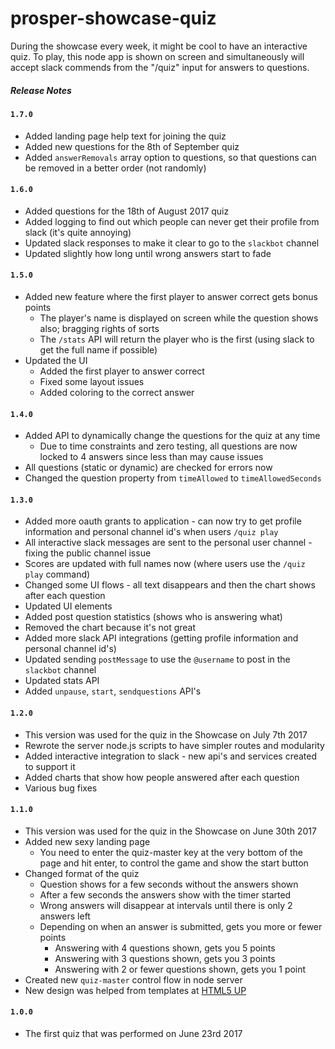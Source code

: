 # prosper-showcase-quiz

During the showcase every week, it might be cool to have an interactive quiz.
To play, this node app is shown on screen and simultaneously will accept slack commends from the "/quiz" input for answers to questions.

##### Release Notes

#### `1.7.0`

* Added landing page help text for joining the quiz
* Added new questions for the 8th of September quiz
* Added `answerRemovals` array option to questions, so that questions can be removed in a better order (not randomly)

#### `1.6.0`

* Added questions for the 18th of August 2017 quiz
* Added logging to find out which people can never get their profile from slack (it's quite annoying)
* Updated slack responses to make it clear to go to the `slackbot` channel
* Updated slightly how long until wrong answers start to fade 

#### `1.5.0`

* Added new feature where the first player to answer correct gets bonus points
  * The player's name is displayed on screen while the question shows also; bragging rights of sorts
  * The `/stats` API will return the player who is the first (using slack to get the full name if possible)
* Updated the UI
  * Added the first player to answer correct
  * Fixed some layout issues
  * Added coloring to the correct answer 

#### `1.4.0`

* Added API to dynamically change the questions for the quiz at any time
  * Due to time constraints and zero testing, all questions are now locked to 4 answers since less than may cause issues
* All questions (static or dynamic) are checked for errors now  
* Changed the question property from `timeAllowed` to `timeAllowedSeconds`

#### `1.3.0`

* Added more oauth grants to application - can now try to get profile information and personal channel id's when users `/quiz play`
* All interactive slack messages are sent to the personal user channel - fixing the public channel issue 
* Scores are updated with full names now (where users use the `/quiz play` command)
* Changed some UI flows - all text disappears and then the chart shows after each question
* Updated UI elements 
* Added post question statistics (shows who is answering what)
* Removed the chart because it's not great 
* Added more slack API integrations (getting profile information and personal channel id's)
* Updated sending `postMessage` to use the `@username` to post in the `slackbot` channel
* Updated stats API
* Added `unpause`, `start`, `sendquestions` API's

#### `1.2.0`

* This version was used for the quiz in the Showcase on July 7th 2017
* Rewrote the server node.js scripts to have simpler routes and modularity 
* Added interactive integration to slack - new api's and services created to support it
* Added charts that show how people answered after each question
* Various bug fixes

#### `1.1.0`

* This version was used for the quiz in the Showcase on June 30th 2017
* Added new sexy landing page
  * You need to enter the quiz-master key at the very bottom of the page and hit enter, to control the game and show the start button
* Changed format of the quiz
  * Question shows for a few seconds without the answers shown
  * After a few seconds the answers show with the timer started
  * Wrong answers will disappear at intervals until there is only 2 answers left
  * Depending on when an answer is submitted, gets you more or fewer points
    * Answering with 4 questions shown, gets you 5 points
    * Answering with 3 questions shown, gets you 3 points
    * Answering with 2 or fewer questions shown, gets you 1 point    
* Created new `quiz-master` control flow in node server 
* New design was helped from templates at [HTML5 UP](https://html5up.net/)

#### `1.0.0`

* The first quiz that was performed on June 23rd 2017
